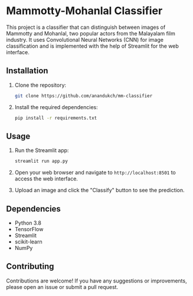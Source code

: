 # Mammotty-Mohanlal Classifier

This project is a classifier that can distinguish between images of Mammotty and Mohanlal, two popular actors from the Malayalam film industry. It uses Convolutional Neural Networks (CNN) for image classification and is implemented with the help of Streamlit for the web interface.

## Installation

1. Clone the repository:

    ```bash
    git clone https://github.com/anandukch/mm-classifier
    ```

2. Install the required dependencies:

    ```bash
    pip install -r requirements.txt
    ```

## Usage

1. Run the Streamlit app:

    ```bash
    streamlit run app.py
    ```

2. Open your web browser and navigate to `http://localhost:8501` to access the web interface.

3. Upload an image and click the "Classify" button to see the prediction.

## Dependencies

- Python 3.8
- TensorFlow
- Streamlit
- scikit-learn
- NumPy

## Contributing

Contributions are welcome! If you have any suggestions or improvements, please open an issue or submit a pull request.


